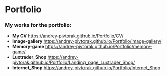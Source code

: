 # Portfolio
### My works for the portfolio:
* **My CV** https://andrey-pivtorak.github.io/Portfolio/CV/
* **Image-gallery** https://andrey-pivtorak.github.io/Portfolio/image-gallery/
* **Memory-game** https://andrey-pivtorak.github.io/Portfolio/memory-game/
* **Luxtrader_Shop** https://andrey-pivtorak.github.io/Portfolio/Landing_page_Luxtrader_Shop/
* **Internet_Shop** https://andrey-pivtorak.github.io/Portfolio/Internet_Shop
